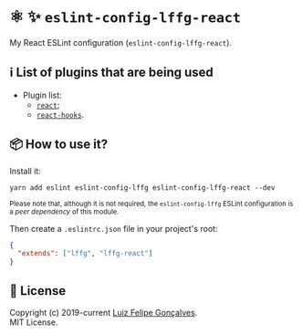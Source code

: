 # ⚛️ ✨ `eslint-config-lffg-react`

My React ESLint configuration (`eslint-config-lffg-react`).

## ℹ️ List of plugins that are being used

- Plugin list:
  - [`react`](https://www.npmjs.com/package/eslint-plugin-react);
  - [`react-hooks`](https://www.npmjs.com/package/eslint-plugin-react-hooks).

## 📦 How to use it?

Install it:

```shell
yarn add eslint eslint-config-lffg eslint-config-lffg-react --dev
```

<sup>Please note that, although it is not required, the `eslint-config-lffg` ESLint configuration is a _peer dependency_ of this module.</sup>

Then create a `.eslintrc.json` file in your project's root:

```json
{
  "extends": ["lffg", "lffg-react"]
}
```

## 📖 License

Copyright (c) 2019-current [Luiz Felipe Gonçalves](https://luizfelipe.dev).  
MIT License.
